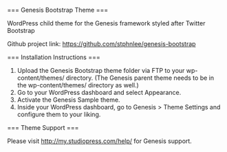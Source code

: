 === Genesis Bootstrap Theme ===

WordPress child theme for the Genesis framework styled after Twitter Bootstrap


Github project link: https://github.com/stphnlee/genesis-bootstrap


=== Installation Instructions ===

1. Upload the Genesis Bootstrap theme folder via FTP to your wp-content/themes/ directory. (The Genesis parent theme needs to be in the wp-content/themes/ directory as well.)
2. Go to your WordPress dashboard and select Appearance.
3. Activate the Genesis Sample theme.
4. Inside your WordPress dashboard, go to Genesis > Theme Settings and configure them to your liking.


=== Theme Support ===

Please visit http://my.studiopress.com/help/ for Genesis support.